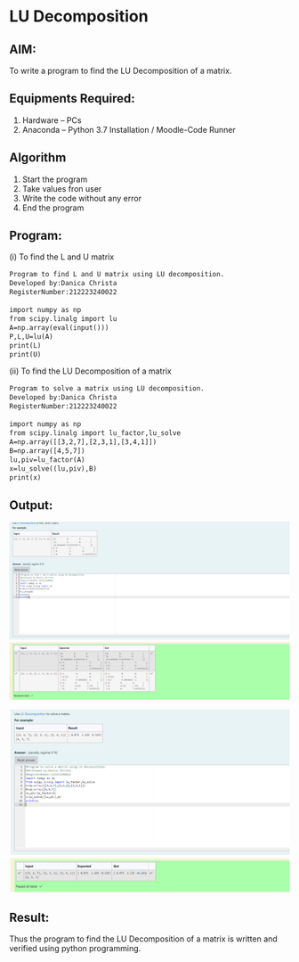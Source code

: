 # LU Decomposition 

## AIM:
To write a program to find the LU Decomposition of a matrix.

## Equipments Required:
1. Hardware – PCs
2. Anaconda – Python 3.7 Installation / Moodle-Code Runner

## Algorithm
1. Start the program
2. Take values fron user
3. Write the code without any error
4. End the program


## Program:
(i) To find the L and U matrix
```
Program to find L and U matrix using LU decomposition.
Developed by:Danica Christa
RegisterNumber:212223240022

import numpy as np
from scipy.linalg import lu
A=np.array(eval(input()))
P,L,U=lu(A)
print(L)
print(U)
```
(ii) To find the LU Decomposition of a matrix
```
Program to solve a matrix using LU decomposition.
Developed by:Danica Christa 
RegisterNumber:212223240022

import numpy as np
from scipy.linalg import lu_factor,lu_solve
A=np.array([[3,2,7],[2,3,1],[3,4,1]])
B=np.array([4,5,7])
lu,piv=lu_factor(A)
x=lu_solve((lu,piv),B)
print(x)

```

## Output:

![alt text](<Screenshot 2024-04-21 183632.png>)

![alt text](<Screenshot 2024-04-21 183601.png>)


## Result:
Thus the program to find the LU Decomposition of a matrix is written and verified using python programming.

